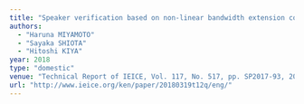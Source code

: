 ```yaml
---
title: "Speaker verification based on non-linear bandwidth extension considering aliasing artifacts for super-wideband applications "
authors:
  - "Haruna MIYAMOTO"
  - "Sayaka SHIOTA"
  - "Hitoshi KIYA"
year: 2018
type: "domestic"
venue: "Technical Report of IEICE, Vol. 117, No. 517, pp. SP2017-93, 2018-03-19."
url: "http://www.ieice.org/ken/paper/20180319t12q/eng/"
---
```

